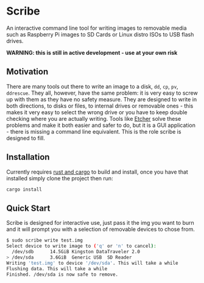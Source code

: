 # Scribe

An interactive command line tool for writing images to removable media such as
Raspberry Pi images to SD Cards or Linux distro ISOs to USB flash drives.

**WARNING: this is still in active development - use at your own risk**

## Motivation

There are many tools out there to write an image to a disk, `dd`, `cp`, `pv`,
`ddrescue`. They all, however, have the same problem: it is very easy to screw
up with them as they have no safety measure. They are designed to write in both
directions, to disks or files, to internal drives or removable ones - this
makes it very easy to select the wrong drive or you have to keep double
checking where you are actually writing. Tools like [Etcher] solve these
problems and make it both easier and safer to do, but it is a GUI application -
there is missing a command line equivalent. This is the role scribe is designed
to fill.

[Etcher]: https://etcher.io/

## Installation

Currently requires [rust and cargo] to build and install, once you have that
installed simply clone the project then run:

```bash
cargo install
```

[rust and cargo]: https://www.rust-lang.org/en-US/install.html

## Quick Start

Scribe is designed for interactive use, just pass it the img you want to burn
and it will prompt you with a selection of removable devices to chose from.

```bash
$ sudo scribe write test.img
Select device to write image to ('q' or 'n' to cancel):
  /dev/sdb      14.5GiB Kingston DataTraveler 2.0
> /dev/sda      3.6GiB  Generic USB  SD Reader
Writing 'test.img' to device '/dev/sda'. This will take a while
Flushing data. This will take a while
Finished. /dev/sda is now safe to remove.
```
